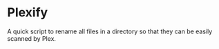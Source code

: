# Plexify
A quick script to rename all files in a directory so that they can be easily scanned by Plex.
